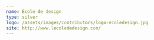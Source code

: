 ```yaml
---
name: Ecole de design
type: silver
logo: /assets/images/contributors/logo-ecoledesign.jpg
site: http://www.lecolededesign.com/
---
```


